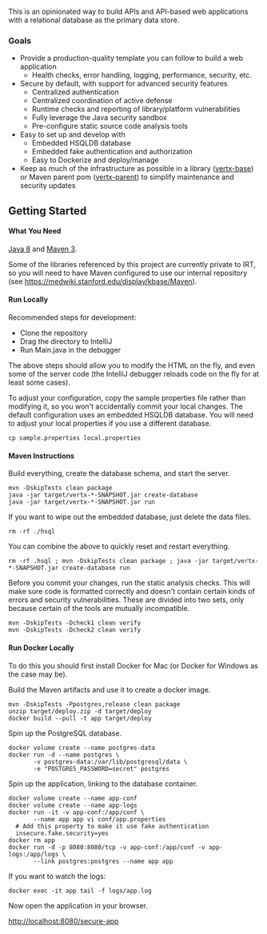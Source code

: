 This is an opinionated way to build APIs and API-based web applications with a relational database as the primary data store.

### Goals

- Provide a production-quality template you can follow to build a web application
  - Health checks, error handling, logging, performance, security, etc.
- Secure by default, with support for advanced security features
  - Centralized authentication
  - Centralized coordination of active defense
  - Runtime checks and reporting of library/platform vulnerabilities
  - Fully leverage the Java security sandbox
  - Pre-configure static source code analysis tools
- Easy to set up and develop with
  - Embedded HSQLDB database
  - Embedded fake authentication and authorization
  - Easy to Dockerize and deploy/manage
- Keep as much of the infrastructure as possible in a library ([vertx-base](https://github.com/susom/vertx-base)) or Maven parent pom ([vertx-parent](https://github.com/susom/vertx-parent)) to simplify maintenance and security updates

## Getting Started

#### What You Need

[Java 8](http://www.oracle.com/technetwork/java/javase/downloads/index.html)
and [Maven 3](https://maven.apache.org/).

Some of the libraries referenced by this project are currently private to
IRT, so you will need to have Maven configured to use our internal repository
(see https://medwiki.stanford.edu/display/kbase/Maven).

#### Run Locally

Recommended steps for development:

- Clone the repository
- Drag the directory to IntelliJ
- Run Main.java in the debugger

The above steps should allow you to modify the HTML on the fly, and
even some of the server code (the IntelliJ debugger reloads code on
the fly for at least some cases).

To adjust your configuration, copy the sample properties file rather
than modifying it, so you won't accidentally commit your local changes.
The default configuration uses an embedded HSQLDB database. You will
need to adjust your local properties if you use a different database.

```
cp sample.properties local.properties
```

#### Maven Instructions

Build everything, create the database schema, and start the server.

```
mvn -DskipTests clean package
java -jar target/vertx-*-SNAPSHOT.jar create-database
java -jar target/vertx-*-SNAPSHOT.jar run
```

If you want to wipe out the embedded database, just delete the data files.

```
rm -rf ./hsql
```

You can combine the above to quickly reset and restart everything.

```
rm -rf .hsql ; mvn -DskipTests clean package ; java -jar target/vertx-*-SNAPSHOT.jar create-database run
```

Before you commit your changes, run the static analysis checks. This will
make sure code is formatted correctly and doesn't contain certain kinds of
errors and security vulnerabilities. These are divided into two sets, only
because certain of the tools are mutually incompatible.

```
mvn -DskipTests -Dcheck1 clean verify
mvn -DskipTests -Dcheck2 clean verify
```

#### Run Docker Locally

To do this you should first install Docker for Mac (or Docker for Windows as the case may be).

Build the Maven artifacts and use it to create a docker image.

```
mvn -DskipTests -Ppostgres,release clean package
unzip target/deploy.zip -d target/deploy
docker build --pull -t app target/deploy
```

Spin up the PostgreSQL database.

```
docker volume create --name postgres-data
docker run -d --name postgres \
       -v postgres-data:/var/lib/postgresql/data \
       -e "POSTGRES_PASSWORD=secret" postgres
```

Spin up the application, linking to the database container.

```
docker volume create --name app-conf
docker volume create --name app-logs
docker run -it -v app-conf:/app/conf \
       --name app app vi conf/app.properties
  # Add this property to make it use fake authentication
  insecure.fake.security=yes
docker rm app
docker run -d -p 8080:8080/tcp -v app-conf:/app/conf -v app-logs:/app/logs \
       --link postgres:postgres --name app app
```

If you want to watch the logs:

```
docker exec -it app tail -f logs/app.log
```

Now open the application in your browser.

[http://localhost:8080/secure-app](http://localhost:8080/secure-app)
